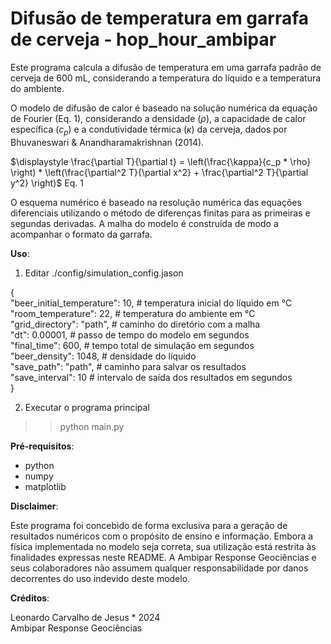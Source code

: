 # Difusão de temperatura em garrafa de cerveja - hop_hour_ambipar

Este programa calcula a difusão de temperatura em uma garrafa padrão de cerveja
de 600 mL, considerando a temperatura do líquido e a temperatura do ambiente.

O modelo de difusão de calor é baseado na solução numérica da equação de Fourier (Eq. 1),
considerando a densidade ($\rho$), a capacidade de calor específica ($c_p$) e a condutividade térmica ($\kappa$) da cerveja, dados por Bhuvaneswari & Anandharamakrishnan (2014).

$\displaystyle \frac{\partial T}{\partial t} = \left(\frac{\kappa}{c_p * \rho} \right) * \left(\frac{\partial^2 T}{\partial x^2} + \frac{\partial^2 T}{\partial y^2} \right)$     Eq. 1

O esquema numérico é baseado na resolução numérica das equações diferenciais utilizando
o método de diferenças finitas para as primeiras e segundas derivadas. A malha do modelo é
construída de modo a acompanhar o formato da garrafa.

**Uso**:

1. Editar ./config/simulation_config.jason
  
  {  
  "beer_initial_temperature": 10, # temperatura inicial do líquido em °C  
  "room_temperature": 22,         # temperatura do ambiente em °C  
  "grid_directory": "path",       # caminho do diretório com a malha  
  "dt": 0.00001,                  # passo de tempo do modelo em segundos  
  "final_time":  600,             # tempo total de simulação em segundos  
  "beer_density": 1048,           # densidade do líquido  
  "save_path": "path",            # caminho para salvar os resultados  
  "save_interval": 10             # intervalo de saída dos resultados em segundos  
  }

  2. Executar o programa principal
  >> python main.py

  **Pré-requisitos**:

  * python
  * numpy
  * matplotlib

**Disclaimer**:

Este programa foi concebido de forma exclusiva para a geração de resultados numéricos com o propósito de ensino e informação. Embora a física implementada no modelo seja correta, sua utilização está restrita às finalidades expressas neste README. A Ambipar Response Geociências e seus colaboradores não assumem qualquer responsabilidade por danos decorrentes do uso indevido deste modelo.

**Créditos**:

Leonardo Carvalho de Jesus * 2024  
Ambipar Response Geociências

